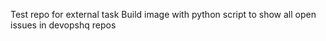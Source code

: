 Test repo for external task
Build image with python script to show all open issues in devopshq repos
